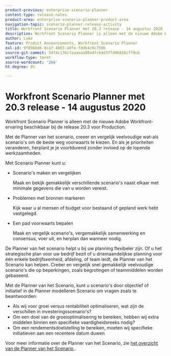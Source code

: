 ```yaml
---
product-previous: enterprise-scenario-planner
content-type: release-notes
product-area: enterprise-scenario-planner-product-area
navigation-topic: scenario-planner-release-activity
title: Workfront Scenario Planner met 20.3 release - 14 augustus 2020
description: Workfront Scenario Planner is alleen met de nieuwe Adobe Workfront-ervaring beschikbaar bij de release 20.3 voor Production.
author: Luke
feature: Product Announcements, Workfront Scenario Planner
exl-id: 9f89b6d6-8ca7-4b03-a8fe-fddb4c0c750b
source-git-commit: 54f4c136cfaaaaaa90a4fc64d3ffd06816cff9cb
workflow-type: tm+mt
source-wordcount: '264'
ht-degree: 0%

---
```


# Workfront Scenario Planner met 20.3 release - 14 augustus 2020

Workfront Scenario Planner is alleen met de nieuwe Adobe Workfront-ervaring beschikbaar bij de release 20.3 voor Production.

Met de Planner van het scenario, creeer en vergelijk veelvoudige wat-als scenario&#39;s om de beste weg voorwaarts te kiezen. En als je prioriteiten veranderen, herplant je je voortdurend zonder invloed op de lopende werkzaamheden.

Met Scenario Planner kunt u:

* Scenario&#39;s maken en vergelijken

  Maak en bekijk gemakkelijk verschillende scenario&#39;s naast elkaar met minimale gegevens die van u worden vereist.

* Problemen met bronnen markeren

  Kijk waar u al mensen of budget voor bestaand of gepland werk hebt vastgelegd.

* Een pad voorwaarts bepalen

  Maak en vergelijk scenario&#39;s, vergemakkelijk samenwerking en consensus, voer uit, en herplan dan wanneer nodig.

De Planner van het scenario helpt u bij uw planning flexibeler zijn. Of u het strategische plan voor uw bedrijf bezit of u driemaandelijkse planning voor één enkele bedrijfseenheid, afdeling, of team leidt, de Planner van het Scenario kan helpen. Creëer en vergelijk snel gemakkelijk veelvoudige scenario&#39;s die op beperkingen, zoals begrotingen of teammiddelen worden gebaseerd.

Met de Planner van het Scenario, kunt u scenario&#39;s door objectief of initiatief in de Planner modelleren Scenario om vragen zoals te beantwoorden:

* Als wij voor groei versus rentabiliteit optimaliseren, wat zijn de verschillen in investeringsscenario&#39;s?
* Om een doel van de groeioptimalisering te bereiken, hebben wij extra middelen binnen een specifieke vaardigheidsreeks nodig?
* Om een rendementsdoelstelling te bereiken, moeten wij specifieke initiatieven aan een recentere datum duwen

Voor meer informatie over de Planner van het Scenario, zie [ het overzicht van de Planner van het Scenario ](../../../scenario-planner/scenario-planner-overview.md).
